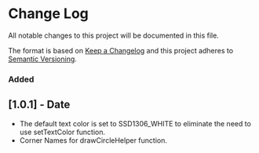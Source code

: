 # Change Log
All notable changes to this project will be documented in this file.
 
The format is based on [Keep a Changelog](http://keepachangelog.com/)
and this project adheres to [Semantic Versioning](http://semver.org/).

### Added

## [1.0.1] - Date
- The default text color is set to SSD1306_WHITE to eliminate the need to use setTextColor function. 
- Corner Names for drawCircleHelper function.
